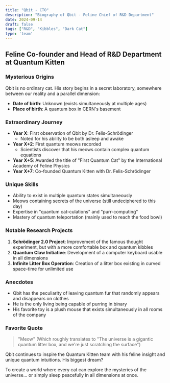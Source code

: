 ```yaml
---
title: "Qbit - CTO"
description: "Biography of Qbit - Feline Chief of R&D Department"
date: 2024-09-14
draft: false
tags: ["R&D", "Kibbles", "Dark Cat"]
type: 'team'
---
```


## Feline Co-founder and Head of R&D Department at Quantum Kitten

### Mysterious Origins

Qbit is no ordinary cat. His story begins in a secret laboratory, somewhere between our reality and a parallel dimension:

- **Date of birth**: Unknown (exists simultaneously at multiple ages)
- **Place of birth**: A quantum box in CERN's basement

### Extraordinary Journey

- **Year X**: First observation of Qbit by Dr. Felis-Schrödinger
  - Noted for his ability to be both asleep and awake
- **Year X+2**: First quantum meows recorded
  - Scientists discover that his meows contain complex quantum equations
- **Year X+5**: Awarded the title of "First Quantum Cat" by the International Academy of Feline Physics
- **Year X+7**: Co-founded Quantum Kitten with Dr. Felis-Schrödinger

### Unique Skills

- Ability to exist in multiple quantum states simultaneously
- Meows containing secrets of the universe (still undeciphered to this day)
- Expertise in "quantum cat-culations" and "purr-computing"
- Mastery of quantum teleportation (mainly used to reach the food bowl)

### Notable Research Projects

1. **Schrödinger 2.0 Project**: Improvement of the famous thought experiment, but with a more comfortable box and quantum kibbles
2. **Quantum Claw Initiative**: Development of a computer keyboard usable in all dimensions
3. **Infinite Litter Box Operation**: Creation of a litter box existing in curved space-time for unlimited use

### Anecdotes

- Qbit has the peculiarity of leaving quantum fur that randomly appears and disappears on clothes
- He is the only living being capable of purring in binary
- His favorite toy is a plush mouse that exists simultaneously in all rooms of the company

### Favorite Quote

> "Meow" (Which roughly translates to "The universe is a gigantic quantum litter box, and we're just scratching the surface")

Qbit continues to inspire the Quantum Kitten team with his feline insight and unique quantum intuitions. His biggest dream? 

To create a world where every cat can explore the mysteries of the universe... or simply sleep peacefully in all dimensions at once.